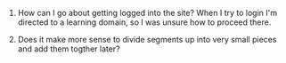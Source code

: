 1. How can I go about getting logged into the site? When I try to login I'm directed to a learning domain, so I was unsure how to proceed there.

2. Does it make more sense to divide segments up into very small pieces and add them togther later?
